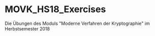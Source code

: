 # MOVK_HS18_Exercises

Die Übungen des Moduls "Moderne Verfahren der Kryptographie" im Herbstsemester 2018
